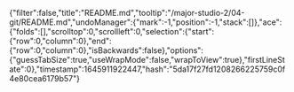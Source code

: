 {"filter":false,"title":"README.md","tooltip":"/major-studio-2/04-git/README.md","undoManager":{"mark":-1,"position":-1,"stack":[]},"ace":{"folds":[],"scrolltop":0,"scrollleft":0,"selection":{"start":{"row":0,"column":0},"end":{"row":0,"column":0},"isBackwards":false},"options":{"guessTabSize":true,"useWrapMode":false,"wrapToView":true},"firstLineState":0},"timestamp":1645911922447,"hash":"5da17f27fd1208266225759c0f4e80cea6179b57"}